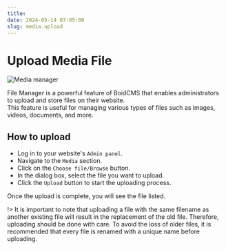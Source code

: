 ```yaml
---
title:
date: 2024-05-14 07:05:00
slug: media.upload
---
```


# Upload Media File

![Media manager](https://boidcms.github.io/_media/media.png)

File Manager is a powerful feature of BoidCMS that enables administrators to upload and store files on their website.     
This feature is useful for managing various types of files such as images, videos, documents, and more.

## How to upload

- Log in to your website's `Admin panel`.
- Navigate to the `Media` section.
- Click on the `Choose file/Browse` button.
- In the dialog box, select the file you want to upload.
- Click the `Upload` button to start the uploading process.

Once the upload is complete, you will see the file listed.

!> It is important to note that uploading a file with the same filename as another existing file will result in the replacement of the old file. Therefore, uploading should be done with care. To avoid the loss of older files, it is recommended that every file is renamed with a unique name before uploading.
